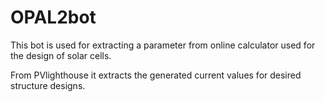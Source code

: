 # OPAL2bot
This bot is used for extracting a parameter from online calculator used for the design of solar cells.

From PVlighthouse it extracts the generated current values for desired structure designs.
